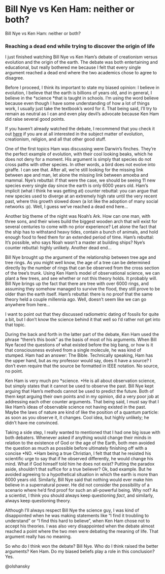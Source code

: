 
# Bill Nye vs Ken Ham: neither or both?

Bill Nye vs Ken Ham: neither or both?

### Reaching a dead end while trying to discover  the origin of life

I just finished watching Bill Nye vs Ken Ham’s debate of creationism versus evolution and the origin of the earth. The debate was both entertaining and educational, but really bothered me because I felt that every single argument reached a dead end where the two academics chose to agree to disagree.

Before I proceed, I think its important to state my biased opinion: I believe in evolution, I believe that the earth is billions of years old, and in general, I believe in the *science *that is taught in schools. I’m using the word believe because even though I have some understanding of how a lot of things work, I usually just take the textbook’s word for it. That being said, I’ll try to remain as neutral as I can and even play devil’s advocate because Ken Ham did raise several good points.

If you haven’t already watched the debate, I recommend that you check it out [here](http://www.youtube.com/watch?v=z6kgvhG3AkI) if you are at all interested in the subject matter of evolution, creationism, religion, and all that other good stuff.

One of the first topics Ham was discussing were Darwin’s finches. They’re the perfect example of evolution, with their cool looking beaks, which he does not deny for a moment. His argument is simply that species do not cross paths with other species. In other words, a bird does not evolve into giraffe. I can see that. After all, we’re still looking for the missing link between ape and man, let alone the missing link between amoeba and mammal. Nye’s rebuttal: if that were the case, we should be seeing 11 new species every single day since the earth is only 6000 years old. Ham’s implicit (what I think he was getting at) counter rebuttal: you can argue that new species used to diverge at an extremely high rate until the very recent past, where this growth slowed down (a lot like the adoption of many social networks :p). Well, I guess we’ve reached a dead end here…

Another big theme of the night was Noah’s Ark. How can one man, with three sons, and their wives build the biggest wooden arch that will exist for several centuries to come with no prior experience? Let alone the fact that the ship has to withstand heavy tides, contain a bunch of animals, and hold enough food to feed them for an extended period of time. Ham’s rebuttal: It’s possible, who says Noah wasn’t a master at building ships? Nye’s counter rebuttal: highly unlikely. Another dead end…

Bill Nye brought up the argument of the relationship between tree age and tree rings. As you might well know, the age of a tree can be determined directly by the number of rings that can be observed from the cross section of the tree’s trunk. Using Ken Ham’s model of observational science, we can plant a few trees, and see whether or not this theory holds. It probably will. Bill Nye brings up the fact that there are tree with over 6000 rings, and assuming they somehow managed to survive the flood, they still prove to be older than the earth itself. Ham’s rebuttal: there is no proof that the same theory held a couple millennia ago. Well, doesn’t seem like we can go anywhere from here…

I want to point out that they discussed radiometric dating of fossils for quite a bit, but I don’t know the science behind it that well so I’d rather not get into that topic.

During the back and forth in the latter part of the debate, Ken Ham used the phrase “there’s this book” as the basis of most of his arguments. When Bill Nye faced the questions of what existed before the big bang, or how is it that consciousness evolved from a single molecule, he was kind of stumped. Ham had an answer: The Bible. Technically speaking, Ham has the upper hand, but as my professor would say, does it have a source? I don’t even require that the source be formatted in IEEE notation. No source, no point.

Ken Ham is very much pro *science. *He is all about observation science, but simply states that it cannot be used to observe the past. Bill Nye kept arguing that Ham’s methods cannot be used to predict the future. Both of them kept arguing their own points and in my opinion, did a very poor job at addressing each other counter arguments. That being said, I must say that I like Ham’s ideas of observable science not having existed in the past. Maybe the laws of nature are kind of like the position of a quantum particle: as soon as you observe it, it changes. Cool idea, but highly unlikely; he didn’t have me convinced.

Taking a side step, I really wanted to mentioned that I had one big issue with both debaters. Whenever asked if anything would change their minds in relation to the existence of God or the age of the Earth, both men avoided the question as much as possible before ultimately finishing off with a concise *NO. *Ham being a true Christian, I felt that that he resisted his scientific urge to say that if he observed differently, he would change his mind. What if God himself told him he does not exist? Putting the paradox aside, shouldn’t that suffice for a true believer? Ok, bad example. But he avoided agreeing to a hypothetical situation in which the earth is more than 6000 years old. Similarly, Bill Nye said that nothing would ever make him believe in a supernatural power. He did not consider the possibility of a scenario where he’d find proof for such an all-powerful being. Why not? As a scientist, I think you should always keep questioning *fact*, and similarly, always keep questioning theory.

Although I’ll always respect Bill Nye the science guy, I was kind of disappointed when he was making statements like “I find it troubling to understand” or “I find this hard to believe”, when Ken Ham chose not to accept his theories. I was also very disappointed when the debate almost reached a point where the two men were debating the meaning of life. That argument really has no meaning.

So who do I think won the debate? Bill Nye. Who do I think raised the better arguments? Ken Ham. Do my biased beliefs play a role in this conclusion? Yes.

@olshansky
